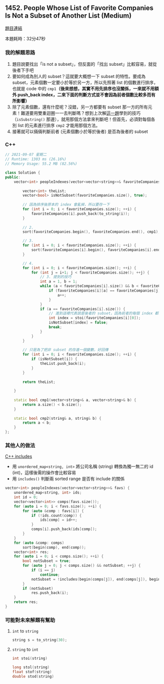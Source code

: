 ## 1452. People Whose List of Favorite Companies Is Not a Subset of Another List (Medium)

[題目連結](https://leetcode.com/problems/people-whose-list-of-favorite-companies-is-not-a-subset-of-another-list/)

本題耗時：32分47秒

### 我的解題思路

1. 題目說要找出「is not a subset」，但反面的「找出 subset」比較容易，就從後者下手吧
2. 要如何成為別人的 subset？這就要大概想一下 subset 的特性。要成為 subset，元素個數一定要小於等於另一方，所以先照著 list 的個數進行排序，也就是 code 中的 `cmp1`**（後來想想，其實不用先排序也沒關係，一來就不用額外 push_back index，二來下面的判斷方式並不會因為前者個數比較多而有所影響）**
3. 除了元素個數，還有什麼呢？沒錯，另一方都要有 subset 那一方的所有元素！難道要用雙重迴圈一一去判斷嗎？想到上次解[這一題](https://github.com/kanido386/leetcode/blob/master/problems/0522-Longest-Uncommon-Subsequence-II.md#其他人的做法)學到的技巧（`isSubstring()` 那邊），就用那個方法拿來判斷吧！但首先，必須對每個各別 list 的元素進行排序 `cmp2` 才能用那個方法。
4. 接著就可以倆倆判斷前者 (元素個數小於等於後者) 是否為後者的 subset

### C++

```cpp
// 2021-09-07 星期二
// Runtime: 1303 ms (26.16%)
// Memory Usage: 55.2 MB (82.56%)

class Solution {
public:
    vector<int> peopleIndexes(vector<vector<string>>& favoriteCompanies) {
        
        vector<int> theList;
        vector<bool> isNotSubset(favoriteCompanies.size(), true);
        
        // 因為排序後原本的 index 會亂掉，所以要存一下
        for (int i = 0; i < favoriteCompanies.size(); ++i) {
            favoriteCompanies[i].push_back(to_string(i));
        }
        
        // 2.
        sort(favoriteCompanies.begin(), favoriteCompanies.end(), cmp1);

        // 3.
        for (int i = 0; i < favoriteCompanies.size(); ++i) {
            sort(favoriteCompanies[i].begin(), favoriteCompanies[i].end(), cmp2);
        }

        // 4.        
        for (int i = 0; i < favoriteCompanies.size(); ++i) {
            for (int j = i+1; j < favoriteCompanies.size(); ++j) {
                // 3. 提到的技巧
                int a = 1, b = 1;
                while (a < favoriteCompanies[i].size() && b < favoriteCompanies[j].size()) {
                    if (favoriteCompanies[i][a] == favoriteCompanies[j][b++]) {
                        a++;
                    }
                }
                if (a == favoriteCompanies[i].size()) {
                    // 進到這裡代表說是後者的 subset，因為前者的每個 index 都跑完了
                    int index = stoi(favoriteCompanies[i][0]);
                    isNotSubset[index] = false;
                    break;
                }
            }
        }
        
        // 只是為了把非 subset 的存進一個變數，好回傳
        for (int i = 0; i < favoriteCompanies.size(); ++i) {
            if (isNotSubset[i]) {
                theList.push_back(i);
            }
        }
        
        return theList;
        
    }
    
    static bool cmp1(vector<string>& a, vector<string>& b) {
        return a.size() < b.size();
    }
    
    static bool cmp2(string& a, string& b) {
        return a < b;
    }
};
```

### 其他人的做法

[C++ includes](https://leetcode.com/problems/people-whose-list-of-favorite-companies-is-not-a-subset-of-another-list/discuss/636363/C%2B%2B-includes)

- 用 `unordered_map<string, int>` 將公司名稱 (string) 轉換為獨一無二的 id (int)，這樣後需的操作會比較容易
- 用 `includes()` 判斷兩 sorted range 是否有 include 的關係

```cpp
vector<int> peopleIndexes(vector<vector<string>>& favs) {
    unordered_map<string, int> ids;
    int id = 0;
    vector<vector<int>> comps(favs.size());
    for (auto i = 0; i < favs.size(); ++i) {
        for (auto &comp : favs[i]) {
            if (!ids.count(comp)) {
                ids[comp] = id++;
            }
            comps[i].push_back(ids[comp]);
        }            
    }
    for (auto &comp: comps)
        sort(begin(comp), end(comp));
    vector<int> res;
    for (auto i = 0; i < comps.size(); ++i) {
        bool notSubset = true;            
        for (auto j = 0; j < comps.size() && notSubset; ++j) {
            if (i == j)
                continue;
            notSubset = !includes(begin(comps[j]), end(comps[j]), begin(comps[i]), end(comps[i]));
        }
        if (notSubset)
            res.push_back(i);
    }
    return res;
}
```

### 可能對未來解題有幫助

1. `int` to `string`

    ```cpp
    string s = to_string(30);
    ```

2. `string` to `int`

    ```cpp
    int stoi(string)

    long stol(string)
    float stof(string)
    double stod(string)
    ```